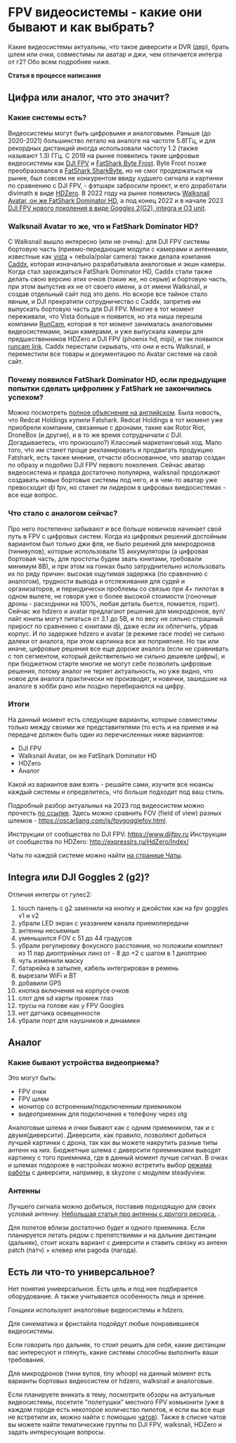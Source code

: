 # FPV видеосистемы - какие они бывают и как выбрать?
Какие видеосистемы актуальны, что такое диверсити и DVR (двр), брать шлем или очки, совместимы ли аватар и джи, чем отличается интегра от г2? Обо всем подробнее ниже.

**Статья в процессе написания**

## Цифра или аналог, что это значит?

### Какие системы есть?
Видеосистемы могут быть цифровыми и аналоговыми. Раньше (до 2020-2021) большинство летало на аналоге на частоте 5.8ГГц, и для рекордных дистанций иногда использовали частоту 1.2 (также называют 1.3) ГГц. С 2019 на рынке появились такие цифровые видеосистемы как [DJI FPV](https://oscarliang.com/dji-digital-fpv-system/) и [FatShark Byte Frost](https://oscarliang.com/fatshark-byte-frost-hd-fpv-system/). Byte Frost позже преобразовался в [FatShark SharkByte](https://oscarliang.com/fatshark-shark-byte/), но не смог продержаться на рынке, был совсем не конкурентом ввиду худшего сигнала и картинки по сравнению с DJI FPV, - фэтшарк забросили проект, и его доработали divimath в виде [HDZero](https://oscarliang.com/hdzero-digital-fpv-system/). В 2022 году на рынке появились [Walksnail Avatar, он же FatShark Dominator HD](https://oscarliang.com/setup-avatar-fpv-system/), а под конец 2022 и в начале 2023 [DJI FPV нового поколения в виде Goggles 2(G2), integra и O3 unit](https://oscarliang.com/dji-o3-air-unit-fpv-goggles-2/).

### Walksnail Avatar то же, что и FatShark Dominator HD?
С Walksnail вышло интересно (или не очень): для DJI FPV системы бортовую часть (приемо-передающие модули с камерами и антеннами, известные как [vista](https://caddxfpv.com/products/nebula-pro-vista-kit-720p-120fps-low-latency-hd-digital-fpv-system) + nebula/polar camera) также делала компания [Caddx](https://caddxfpv.com/), которая изначально разрабатывала аналоговые и экшн камеры. Когда стал зарождаться FatShark Dominator HD, Caddx стали также делать свою версию этих очков (такие же, но серые) и бортовую часть, при этом выпустив их не от своего имени, а от имени Walksnail, и создав отдельный сайт под это дело. Но вскоре все тайное стало явным, и DJI прекратили сотрудничество с Caddx, запретив им выпускать бортовую часть для DJI FPV. Многие в тот момент переживали, что Vista больше н появится, но эта ниша перешла компании [RunCam](https://www.runcam.com/), которая в тот момент занималась аналоговыми видеосистемами, экшн камерами, и уже выпускала камеры для предшественников HDZero и DJI FPV (phoenix hd, mipi), и так появился [runcam link](https://shop.runcam.com/search.php?search_query=link&Search=). Caddx перестали скрывать, что они и есть Walksnail, и переместили все товары и документацию по Avatar системе на свой сайт. 

### Почему появился FatShark Dominator HD, если предыдущие попытки сделать цифролинк у FatShark не закончились успехом?
Можно посмотреть [полное объяснение на английском](https://youtu.be/u8ThI-cR_3Y). 
Была новость, что Redcat Holdings купили Fatshark. Redcat Holdings в тот момент уже приобрели компании, связанные с дронами, такие как Rotor Riot, DroneBox (и другие), и в то же время сотрудничали с DJI. Догадываетесь, что произошло?) Классный маркетинговый ход. Мало того, что им станет проще рекламировать и продвигать продукцию Fatshark, есть также мнение, отчасти обоснованное, что аватар создан по образу и подобию DJI FPV первого поколения. Сейчас аватар видеосистема и правда достаточно популярна, walksnail продолжают создавать новые бортовые системы под него, и в чем-то аватар уже превосходит dji fpv, но станет ли лидером в цифровых виедосистемах - все еще вопрос.

### Что стало с аналогом сейчас?
Про него постепенно забывают и все больше новичков начинает свой путь в FPV с цифровых систем. Когда из цифровых решений достойным вариантом был только джи фпв, не было решений для микродронов (тинивупов), которые использовали 1S аккумуляторы (а цифровая бортовая часть, для простоты будем звать юнитами, требовали минимум 8В), и при этом на гонках было затруднительно использовать их по ряду причин: высокая ощутимая задержка (по сравнению с аналогом), трудности вывода и отслеживания для судей и организаторов, и периодически проблемы со связью при 4+ пилотах в одном вылете, не говоря уже о более высокой стоимости (гоночные дроны - расходники на 100%, любая деталь бьется, ломается, горит). Сейчас же hdzero и avatar предлагают решения для микродронов, вуп/лайт юниты могут питаться от 3.1 до 5В, и по весу не сильно страшный прирост по сравнению с юнитами dji, даже если их облегчить, убрав корпус. И по задержке hdzero и avatar (в режиме race mode) не сильно далеки от аналога, при этом картинка все же поприятнее. Но так или иначе, цифровые решения все еще дороже аналога (если не сравнивать с топ сегментом, который действительно не сильно дешевле цифры), и при бюджетном старте многие не могут себе позволить цифровые решения, потому аналог не теряет актуальность, но уже видно, что новое для аналога практически не производят, и новички, зашедшие на аналоге в хобби рано или поздно перебираются на цифру. 

### Итоги
На данный момент есть следующие варианты, которые совместимы только между своими же представителями (то есть и на приеме и на передаче должен быть один из перечисленных ниже вариантов:
* DJI FPV
* Walksnail Avatar, он же FatShark Dominator HD
* HDZero
* Аналог

Какой из вариантов вам взять - решайте сами, изучите все нюансы каждый системы и определитесь, что больше подходит под ваш стиль.
  
Подробный разбор актуальных на 2023 год видеосистем можно прочесть [по ссылке](https://oscarliang.com/fpv-system/).
Здесь можно сравнить FOV (field of view) разных шлемов - https://oscarliang.com/js/fpvgogglefov.html.

Инструкции от сообщества по DJI FPV:
https://www.djifpv.ru
Инструкции от сообщества по HDZero:
http://expresslrs.ru/HdZero/Index/

Чаты по каждой системе можно найти [на странице Чаты](https://propwashservice.ru/community/chats.html).

## Integra или DJI Goggles 2 (g2)?
Отличия интегры от гулес2:

1. touch панель c g2 заменили на кнопку и джойстик как на fpv goggles v1 и v2
2. убрали LED экран с указанием канала приемопередачи
3. антенны несьемные
4. уменьшился FOV с 51 до 44 градусов
5. убрали регулировку фокусного расстояния, но положили комплект из 11 пар диоптрийных линз от - 8 до +2 с шагом в 1 диоптрию
6. чуть изменили маску
7. батарейка в затылке, кабель интегрирован в ремень
8. вырезали WiFi и BT
9. добавили GPS
10. кнопка включения на корпусе очков
11. слот для sd карты промеж глаз
12. трусы на голове как у FPV Googles
13. нет датчика освещенности
14. убрали порт для наушников и динамики

## Аналог

### Какие бывают устройства видеоприема?

Это могут быть:

- FPV очки
- FPV шлем
- монитор со встроенным/подключенным приемником
- видеоприемник для подключения к телефону через otg

Аналоговые шлема и очки бывают как с одним приемником, так и с двумя(диверсити). Диверсити, как правило, позволяют добиться лучшей картинки с дрона, так как вы можете накрутить разные типы антенн на них.
Бюджетные шлема с диверсити приемниками выводят картинку с того приемника, где в данный момент лучше сигнал. В очках и шлемах подороже в настройках можно встретить выбор [режима работы](https://propwashservice.ru/settings/skyzone.html) с диверсити, например, в skyzone с модулем steadyview.

### Антенны

Лучшего сигнала можно добиться, поставив подходящую для своих условий антенну. [Небольшая статья про антенны с другого ресурса.](https://profpv.ru/fpv-antenny-chto-eto-takoe-kak-rabotayut-i-k/) .

Для полетов вблизи достаточно будет и одного приемника. Если планируется летать рядом с препятствиями и на дальние дистанции (дальняк), стоит искать вариант с диверсити и ставить связку из антенн patch (патч) + клевер или pagoda (пагода).


## Есть ли что-то универсальное?

Нет понятия универсальное. Есть цель и под нее подбирается оборудование. А также учитывается особенность лица и зрение.

Гонщики используют аналоговые видеосистемы и hdzero.

Для синематика и фристайла подойдут любые понравившиеся видеосистемы.

Если говорить про дальняк, то стоит решить для себя, какие дистанции вас интересуют и глянуть, какие системы способны выполнить ваши требования.

Для микродронов (тини вупов, tiny whoop) на данный момент есть варианты бортовых видеосистем от hdzero, walksnail и аналоговые.

Если планируете вникать в тему, посмотрите обзоры на актуальные видеосистемы, посетите "полетушки" местного FPV комьюнити (уже в каждом городе есть некоторое количество пилотов, и если вы все еще не встретили их, можно найти с помощью [чатов](https://propwashservice.ru/community/chats.html)). Также в списке чатов вы можете найти тематические группы по DJI FPV, walksnail, HDZero и задать интересующие вопросы.
